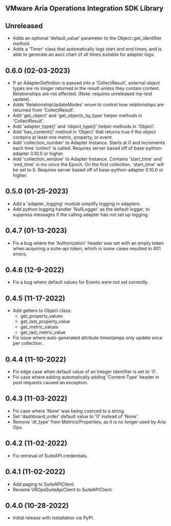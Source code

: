 VMware Aria Operations Integration SDK Library
----------------------------------------------
## Unreleased
* Adds an optional 'default_value' parameter to the Object::get_identifier method.
* Adds a 'Timer' class that automatically logs start and end times, and is able
  to generate an ascii chart of all times suitable for adapter logs.

## 0.6.0 (02-03-2023)
* If an AdapterDefinition is passed into a 'CollectResult', external object types
  are no longer returned in the result unless they contain content. Relationships
  are not affected. (Note: requires unreleased mp-test update).
* Adds 'RelationshipUpdateModes' enum to control how relationships are returned from 
  'CollectResult'.
* Add 'get_object' and 'get_objects_by_type' helper methods in 'CollectResult'.
* Add 'adapter_type()' and 'object_type()' helper methods in 'Object'.
* Add 'has_content()' method in 'Object' that returns true if the object contains 
  at least one metric, property, or event.
* Add 'collection_number' to Adapter Instance. Starts at 0 and increments each time 
  'collect' is called. Requires server based off of base-python-adapter 0.10.0 or 
  higher.
* Add 'collection_window' to Adapter Instance. Contains 'start_time' and 'end_time' 
  in ms since the Epoch. On the first collection, 'start_time' will be set to 0. 
  Requires server based off of base-python-adapter 0.10.0 or higher.

## 0.5.0 (01-25-2023)
* Add a 'adapter_logging' module simplify logging in adapters.
* Add python logging handler 'NullLogger' as the default logger, to suppress 
  messages if the calling adapter has not set up logging.

## 0.4.7 (01-13-2023)
* Fix a bug where the 'Authorization' header was set with an empty token when 
  acquiring a suite-api token, which in some cases resulted in 401 errors.

## 0.4.6 (12-9-2022)
* Fix a bug where default values for Events were not set correctly.

## 0.4.5 (11-17-2022)
* Add getters to Object class:
  - get_property_values
  - get_last_property_value
  - get_metric_values
  - get_last_metric_value
* Fix issue where auto-generated attribute timestamps only update once per collection.

## 0.4.4 (11-10-2022)
* Fix edge case when default value of an Integer Identifier is set to '0'.
* Fix case where adding automatically adding 'Content-Type' header in post requests caused an exception.

## 0.4.3 (11-03-2022)
* Fix case where 'None' was being coerced to a string.
* Set 'dashboard_order' default value to '0' instead of 'None'.
* Remove 'dt_type' from Metrics/Properties, as it is no longer used by Aria Ops.

## 0.4.2 (11-02-2022)
* Fix retrieval of SuiteAPI credentials.

## 0.4.1 (11-02-2022)
* Add paging to SuiteAPIClient.
* Rename VROpsSuiteApiClient to SuiteAPIClient.

## 0.4.0 (10-28-2022)
* Initial release with installation via PyPI.
